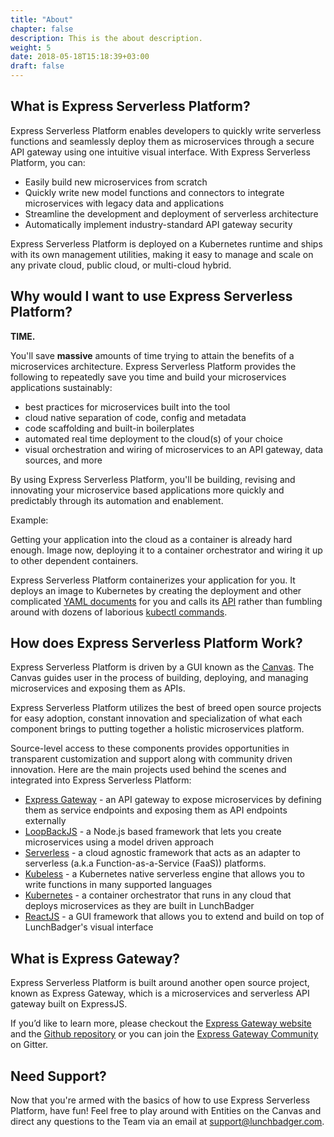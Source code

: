 ```yaml
---
title: "About"
chapter: false
description: This is the about description.
weight: 5
date: 2018-05-18T15:18:39+03:00
draft: false
---
```


## What is Express Serverless Platform?
Express Serverless Platform enables developers to quickly write serverless functions and seamlessly deploy them as microservices through a secure API gateway using one intuitive visual interface. With Express Serverless Platform, you can:

- Easily build new microservices from scratch
- Quickly write new model functions and connectors to integrate microservices with legacy data and applications
- Streamline the development and deployment of serverless architecture
- Automatically implement industry-standard API gateway security

Express Serverless Platform is deployed on a Kubernetes runtime and ships with its own management utilities, making it easy to manage and scale on any private cloud, public cloud, or multi-cloud hybrid.

## Why would I want to use Express Serverless Platform?
**TIME.**

You'll save **massive** amounts of time trying to attain the benefits of a microservices architecture.  Express Serverless Platform provides the following to repeatedly save you time and build your microservices applications sustainably:

* best practices for microservices built into the tool
* cloud native separation of code, config and metadata
* code scaffolding and built-in boilerplates
* automated real time deployment to the cloud(s) of your choice
* visual orchestration and wiring of microservices to an API gateway, data sources, and more

By using Express Serverless Platform, you'll be building, revising and innovating your microservice based applications more quickly and predictably through its automation and enablement.

Example:

Getting your application into the cloud as a container is already hard enough.  Image now, deploying it to a container orchestrator and wiring it up to other dependent containers.

Express Serverless Platform containerizes your application for you.  It deploys an image to Kubernetes by creating the deployment and other complicated [YAML documents](https://github.com/kubernetes/examples/blob/master/guestbook/all-in-one/guestbook-all-in-one.yaml) for you and calls its [API](https://kubernetes.io/docs/concepts/overview/kubernetes-api/) rather than fumbling around with dozens of laborious [kubectl commands](https://kubernetes.io/docs/reference/kubectl/overview/).

## How does Express Serverless Platform Work?
Express Serverless Platform is driven by a GUI known as the [Canvas](/basics/canvas). The Canvas guides user in the process of building, deploying, and managing microservices and exposing them as APIs.

Express Serverless Platform utilizes the best of breed open source projects for easy adoption, constant innovation and specialization of what each component brings to putting together a holistic microservices platform.

Source-level access to these components provides opportunities in transparent customization and support along with community driven innovation.  Here are the main projects used behind the scenes and integrated into Express Serverless Platform:

- <a href="https://www.express-gateway.io" target="blank">Express Gateway</a> - an API gateway to expose microservices by defining them as service endpoints and exposing them as API endpoints externally
- <a href="https://loopback.io" target="blank">LoopBackJS</a> - a Node.js based framework that lets you create microservices using a model driven approach
- <a href="https://www.serverless.com" target="blank">Serverless</a> - a cloud agnostic framework that acts as an adapter to serverless (a.k.a  Function-as-a-Service (FaaS)) platforms.
- <a href="https://www.kubeless.io" target="blank">Kubeless</a> - a Kubernetes native serverless engine that allows you to write functions in many supported languages
- <a href="https://www.kubernetes.io" target="blank">Kubernetes</a>  - a container orchestrator that runs in any cloud that deploys microservices as they are built in LunchBadger
- <a href="https://reactjs.org" target="blank">ReactJS</a> - a GUI framework that allows you to extend and build on top of LunchBadger's visual interface

## What is Express Gateway?
Express Serverless Platform is built around another open source project, known as Express Gateway, which is a microservices and serverless API gateway built on ExpressJS.

If you’d like to learn more, please checkout the [Express Gateway website](https://www.express-gateway.io) and the [Github repository](https://github.com/expressgateway/express-gateway) or you can join the [Express Gateway Community](https://gitter.im/ExpressGateway/express-gateway) on Gitter.

## Need Support?
Now that you're armed with the basics of how to use Express Serverless Platform, have fun!  Feel free to play around with Entities on the Canvas and direct any questions to the Team via an email at [support@lunchbadger.com](mailto:support@lunchbadger.com).
